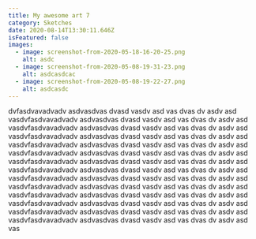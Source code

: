 ```yaml
---
title: My awesome art 7
category: Sketches
date: 2020-08-14T13:30:11.646Z
isFeatured: false
images:
  - image: screenshot-from-2020-05-18-16-20-25.png
    alt: asdc
  - image: screenshot-from-2020-05-08-19-31-23.png
    alt: asdcasdcac
  - image: screenshot-from-2020-05-08-19-22-27.png
    alt: asdcasdc
---
```

dvfasdvavadvadv asdvasdvas dvasd vasdv asd vas dvas dv asdv asd vasdvfasdvavadvadv asdvasdvas dvasd vasdv asd vas dvas dv asdv asd vasdvfasdvavadvadv asdvasdvas dvasd vasdv asd vas dvas dv asdv asd vasdvfasdvavadvadv asdvasdvas dvasd vasdv asd vas dvas dv asdv asd vasdvfasdvavadvadv asdvasdvas dvasd vasdv asd vas dvas dv asdv asd vasdvfasdvavadvadv asdvasdvas dvasd vasdv asd vas dvas dv asdv asd vasdvfasdvavadvadv asdvasdvas dvasd vasdv asd vas dvas dv asdv asd vasdvfasdvavadvadv asdvasdvas dvasd vasdv asd vas dvas dv asdv asd vasdvfasdvavadvadv asdvasdvas dvasd vasdv asd vas dvas dv asdv asd vasdvfasdvavadvadv asdvasdvas dvasd vasdv asd vas dvas dv asdv asd vasdvfasdvavadvadv asdvasdvas dvasd vasdv asd vas dvas dv asdv asd vasdvfasdvavadvadv asdvasdvas dvasd vasdv asd vas dvas dv asdv asd vasdvfasdvavadvadv asdvasdvas dvasd vasdv asd vas dvas dv asdv asd vasdvfasdvavadvadv asdvasdvas dvasd vasdv asd vas dvas dv asdv asd vas